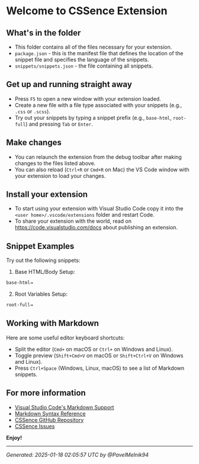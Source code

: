 # Welcome to CSSence Extension

## What's in the folder

* This folder contains all of the files necessary for your extension.
* `package.json` - this is the manifest file that defines the location of the snippet file and specifies the language of the snippets.
* `snippets/snippets.json` - the file containing all snippets.

## Get up and running straight away

* Press `F5` to open a new window with your extension loaded.
* Create a new file with a file type associated with your snippets (e.g., `.css` or `.scss`).
* Try out your snippets by typing a snippet prefix (e.g., `base-html`, `root-full`) and pressing `Tab` or `Enter`.

## Make changes

* You can relaunch the extension from the debug toolbar after making changes to the files listed above.
* You can also reload (`Ctrl+R` or `Cmd+R` on Mac) the VS Code window with your extension to load your changes.

## Install your extension

* To start using your extension with Visual Studio Code copy it into the `<user home>/.vscode/extensions` folder and restart Code.
* To share your extension with the world, read on <https://code.visualstudio.com/docs> about publishing an extension.

## Snippet Examples

Try out the following snippets:

1. Base HTML/Body Setup:

```scss
base-html⇥
```

2. Root Variables Setup:

```scss
root-full⇥
```

## Working with Markdown

Here are some useful editor keyboard shortcuts:

* Split the editor (`Cmd+` on macOS or `Ctrl+` on Windows and Linux).
* Toggle preview (`Shift+Cmd+V` on macOS or `Shift+Ctrl+V` on Windows and Linux).
* Press `Ctrl+Space` (Windows, Linux, macOS) to see a list of Markdown snippets.

## For more information

* [Visual Studio Code's Markdown Support](http://code.visualstudio.com/docs/languages/markdown)
* [Markdown Syntax Reference](https://help.github.com/articles/markdown-basics/)
* [CSSence GitHub Repository](https://github.com/pavelmelnik94/CSSence)
* [CSSence Issues](https://github.com/pavelmelnik94/CSSence/issues)

**Enjoy!**

---
_Generated: 2025-01-18 02:05:57 UTC by @PavelMelnik94_
